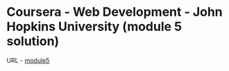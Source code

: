 # Coursera - Web Development - John Hopkins University  (module 5 solution)

URL - [module5](https://agrima30.github.io/coursera-jhu-webdev.github.io)
